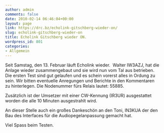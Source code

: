 ```yaml
---
author: admin
comments: false
date: 2010-02-14 06:46:04+00:00
layout: page
link: https://drc.bz/echolink-gitschberg-wieder-on/
slug: echolink-gitschberg-wieder-on
title: Echolink Gitschberg wieder ON.
wordpress_id: 801
categories:
- Allgemein
---
```


Seit Samstag, den 13. Februar läuft Echolink wieder.  Walter IW3AZJ, hat die Anlage wieder zusammengebaut und sie wird nun vom Tal aus betrieben. Die ersten Test sind gut gelaufen und es schein vorerst alles in Ordung zu sein. Wir bitten eventuelle Anregungen und Berichte in den Kommentaren zu hinterlegen. Die Nodenummer fürs Relais lautet: 55885.

Zusätzlich ist der Umsetzer mit einer CW-Kennung (IR3UR) ausgestattet worden die alle 10 Minuten ausgestrahlt wird.

An dieser Stelle auch ein großes Dankeschön an den Toni, IN3KUA der den Bau des Interfaces für die Audiopegelanpassung gemacht hat.

Viel Spass beim Testen.
